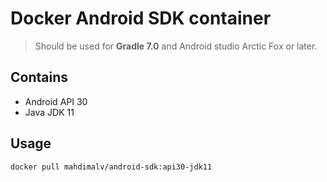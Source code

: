 # Docker Android SDK container

> Should be used for **Gradle 7.0** and Android studio Arctic Fox or later.

## Contains
- Android API 30
- Java JDK 11

## Usage

```
docker pull mahdimalv/android-sdk:api30-jdk11
```


